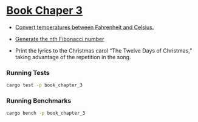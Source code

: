 # [Book Chaper 3](https://doc.rust-lang.org/book/ch03-05-control-flow.html#summary)

-   [Convert temperatures between Fahrenheit and Celsius.](./src/temperature.rs)

-   [Generate the nth Fibonacci number](./src/fibonacci.rs)

-   Print the lyrics to the Christmas carol “The Twelve Days of Christmas,” taking advantage of the repetition in the song.

### Running Tests

```bash
cargo test -p book_chapter_3
```

### Running Benchmarks

```bash
cargo bench -p book_chapter_3
```
